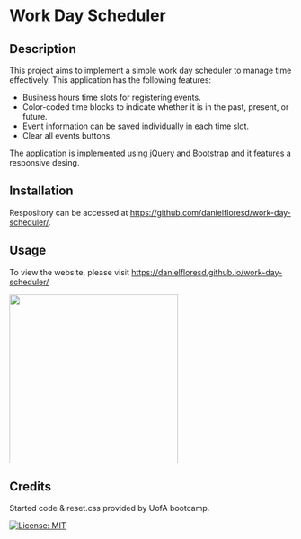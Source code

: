 # Work Day Scheduler 

## Description

This project aims to implement a simple work day scheduler to manage time effectively. This application has the following features:
* Business hours time slots for registering events.
* Color-coded time blocks to indicate whether it is in the past, present, or future.
* Event information can be saved individually in each time slot.
* Clear all events buttons.


The application is implemented using jQuery and Bootstrap and it features a responsive desing.

## Installation
Respository can be accessed at https://github.com/danielfloresd/work-day-scheduler/.
## Usage
To view the website, please visit https://danielfloresd.github.io/work-day-scheduler/

<img src="./assets/images/website.PNG" width="300" />

## Credits

Started code & reset.css provided by UofA bootcamp.

[![License: MIT](https://img.shields.io/badge/License-MIT-yellow.svg)](https://opensource.org/licenses/MIT)


<!-- User Story
AS AN employee with a busy schedule
I WANT to add important events to a daily planner
SO THAT I can manage my time effectively
Acceptance Criteria
GIVEN I am using a daily planner to create a schedule
WHEN I open the planner
THEN the current day is displayed at the top of the calendar
WHEN I scroll down
THEN I am presented with time blocks for standard business hours
WHEN I view the time blocks for that day
THEN each time block is color-coded to indicate whether it is in the past, present, or future
WHEN I click into a time block
THEN I can enter an event
WHEN I click the save button for that time block
THEN the text for that event is saved in local storage
WHEN I refresh the page
THEN the saved events persist -->